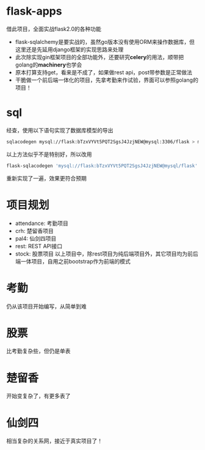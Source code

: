 # flask-apps
借此项目，全面实战flask2.0的各种功能
* flask-sqlalchemy是要实战的，虽然go版本没有使用ORM来操作数据库，但这里还是先延用django框架的实现思路来处理
* 此次除实现gin框架项目的全部功能外，还要研究**celery**的用法，顺带把golang的**machinery**也学会
* 原本打算支持get，看来是不成了，如果做rest api，post带参数是正常做法
* 干脆做一个前后端一体化的项目，先拿考勤来作试验，界面可以参照golang的项目！
# sql
经查，使用以下语句实现了数据库模型的导出
```bash
sqlacodegen mysql://flask:bTzxVYVt5PQT2SgsJ4JzjNEW@mysql:3306/flask > models.py
```
以上方法似乎不是特别好，所以改用
```bash
flask-sqlacodegen 'mysql://flask:bTzxVYVt5PQT2SgsJ4JzjNEW@mysql/flask' --tables attendance --outfile "attn/models.py"  --flask
```
重新实现了一遍，效果更符合预期
# 项目规划
* attendance: 考勤项目
* crh: 楚留香项目
* pal4: 仙剑四项目
* rest: REST API接口
* stock: 股票项目
以上项目中，除rest项目为纯后端项目外，其它项目均为前后端一体项目，自用之前bootstrap作为前端的模式
# 考勤
仍从该项目开始编写，从简单到难
# 股票
比考勤复杂些，但仍是单表
# 楚留香
开始变复杂了，有更多表了
# 仙剑四
相当复杂的关系网，接近于真实项目了！